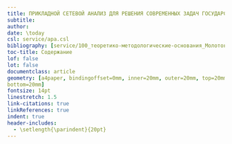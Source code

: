 ```yaml
---
title: ПРИКЛАДНОЙ СЕТЕВОЙ АНАЛИЗ ДЛЯ РЕШЕНИЯ СОВРЕМЕННЫХ ЗАДАЧ ГОСУДАРСТВА, БИЗНЕСА И ОБЩЕСТВА: МЕТОДОЛОГИЧЕСКИЕ РАЗРАБОТКИ И ПРАКТИЧЕСКОЕ ПРИМЕНЕНИЕ
subtitle: 
author: 
date: \today
csl: service/apa.csl
bibliography: [service/100_теоретико-методологические-основания_Молотоква.json, service/200_pavlova_Methodology.json, service/010_pavlova_urban-networks.json]
toc-title: Содержание
lof: false 
lot: false 
documentclass: article
geometry: [a4paper, bindingoffset=0mm, inner=20mm, outer=20mm, top=20mm, 
bottom=20mm]
fontsize: 14pt  
linestretch: 1.5  
link-citations: true
linkReferences: true
indent: true
header-includes:
  - \setlength{\parindent}{20pt}
---
```

